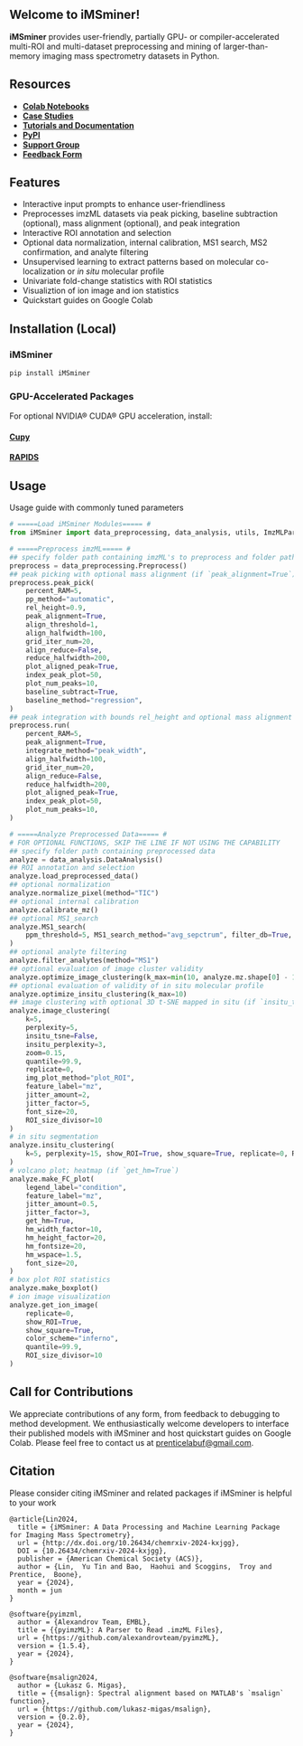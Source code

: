 ## **Welcome to iMSminer!**
**iMSminer** provides user-friendly, partially GPU- or compiler-accelerated multi-ROI and multi-dataset preprocessing and mining of larger-than-memory imaging mass spectrometry datasets in Python.

## **Resources**
- [**Colab Notebooks**](https://drive.google.com/drive/folders/12Qjz5zlSMwL42W0X_yZxZVZaVXtlhylo?usp=sharing)
- [**Case Studies**](https://docs.google.com/spreadsheets/d/1esn5cARyUs4zbKMVBf7dozmiyD8pQCzWL2dn3S29MAE/edit?usp=sharing)
- [**Tutorials and Documentation**](https://prentice-lab-uf.github.io/iMSminer/)
- [**PyPI**](https://pypi.org/project/iMSminer/)
- [**Support Group**](https://groups.google.com/g/imsminer-help)
- [**Feedback Form**](https://forms.gle/C16Hrp9ibdtWgyH17)


## **Features**
- Interactive input prompts to enhance user-friendliness
- Preprocesses imzML datasets via peak picking, baseline subtraction (optional), mass alignment (optional), and peak integration
- Interactive ROI annotation and selection
- Optional data normalization, internal calibration, MS1 search, MS2 confirmation, and analyte filtering
- Unsupervised learning to extract patterns based on molecular co-localization or *in situ* molecular profile
- Univariate fold-change statistics with ROI statistics
- Visualiztion of ion image and ion statistics
- Quickstart guides on Google Colab

## **Installation (Local)**
### **iMSminer** 
```python
pip install iMSminer
```
### **GPU-Accelerated Packages**
For optional NVIDIA® CUDA® GPU acceleration, install:  
#### [**Cupy**](https://docs.cupy.dev/en/stable/install.html)
#### [**RAPIDS**](https://docs.rapids.ai/install?_gl=1*1p3fcd0*_ga*MTQxMDQwNDI5NC4xNzE0ODU0NzQx*_ga_RKXFW6CM42*MTcxODg1NzY3MS4xMS4xLjE3MTg4NTc4NTYuNjAuMC4w#wsl2)

## **Usage**
Usage guide with commonly tuned parameters
```python
# =====Load iMSminer Modules===== #
from iMSminer import data_preprocessing, data_analysis, utils, ImzMLParser_chunk

# =====Preprocess imzML===== #
## specify folder path containing imzML's to preprocess and folder path to save preprocessed data and figures 
preprocess = data_preprocessing.Preprocess()
## peak picking with optional mass alignment (if `peak_alignment=True`) and baseline subtraction (if `baseline_subtract=True`)
preprocess.peak_pick(
    percent_RAM=5,
    pp_method="automatic",
    rel_height=0.9,
    peak_alignment=True,
    align_threshold=1,
    align_halfwidth=100,
    grid_iter_num=20,
    align_reduce=False,
    reduce_halfwidth=200,
    plot_aligned_peak=True,
    index_peak_plot=50,
    plot_num_peaks=10,
    baseline_subtract=True,
    baseline_method="regression",
)
## peak integration with bounds rel_height and optional mass alignment (if `peak_alignment=True`)
preprocess.run(
    percent_RAM=5,
    peak_alignment=True,
    integrate_method="peak_width",
    align_halfwidth=100,
    grid_iter_num=20,
    align_reduce=False,
    reduce_halfwidth=200,
    plot_aligned_peak=True,
    index_peak_plot=50,
    plot_num_peaks=10,
)

# =====Analyze Preprocessed Data===== #
# FOR OPTIONAL FUNCTIONS, SKIP THE LINE IF NOT USING THE CAPABILITY
## specify folder path containing preprocessed data
analyze = data_analysis.DataAnalysis()
## ROI annotation and selection
analyze.load_preprocessed_data()
## optional normalization 
analyze.normalize_pixel(method="TIC")
## optional internal calibration
analyze.calibrate_mz()
## optional MS1_search 
analyze.MS1_search(
    ppm_threshold=5, MS1_search_method="avg_sepctrum", filter_db=True, percent_RAM=5
)
## optional analyte filtering 
analyze.filter_analytes(method="MS1")
## optional evaluation of image cluster validity  
analyze.optimize_image_clustering(k_max=min(10, analyze.mz.shape[0] - 1))
## optional evaluation of validity of in situ molecular profile 
analyze.optimize_insitu_clustering(k_max=10)
## image clustering with optional 3D t-SNE mapped in situ (if `insitu_tsne=True`)
analyze.image_clustering(
    k=5,
    perplexity=5,
    insitu_tsne=False,
    insitu_perplexity=3,
    zoom=0.15,
    quantile=99.9,
    replicate=0,
    img_plot_method="plot_ROI",
    feature_label="mz",
    jitter_amount=2,
    jitter_factor=5,
    font_size=20,
    ROI_size_divisor=10
)
# in situ segmentation
analyze.insitu_clustering(
    k=5, perplexity=15, show_ROI=True, show_square=True, replicate=0, ROI_size_divisor=10
) 
# volcano plot; heatmap (if `get_hm=True`) 
analyze.make_FC_plot(
    legend_label="condition",
    feature_label="mz",
    jitter_amount=0.5,
    jitter_factor=3,
    get_hm=True,
    hm_width_factor=10,
    hm_height_factor=20,
    hm_fontsize=20,
    hm_wspace=1.5,
    font_size=20,
)
# box plot ROI statistics
analyze.make_boxplot()
# ion image visualization
analyze.get_ion_image(
    replicate=0,
    show_ROI=True,
    show_square=True,
    color_scheme="inferno",
    quantile=99.9,
    ROI_size_divisor=10
)
```

## **Call for Contributions**
We appreciate contributions of any form, from feedback to debugging to method development. We enthusiastically welcome developers to interface their published models with iMSminer and host quickstart guides on Google Colab. Please feel free to contact us at [prenticelabuf@gmail.com](mailto:prenticelabuf@gmail.com). 

## **Citation**
Please consider citing iMSminer and related packages if iMSminer is helpful to your work
```
@article{Lin2024,
  title = {iMSminer: A Data Processing and Machine Learning Package for Imaging Mass Spectrometry},
  url = {http://dx.doi.org/10.26434/chemrxiv-2024-kxjgg},
  DOI = {10.26434/chemrxiv-2024-kxjgg},
  publisher = {American Chemical Society (ACS)},
  author = {Lin,  Yu Tin and Bao,  Haohui and Scoggins,  Troy and Prentice,  Boone},
  year = {2024},
  month = jun 
}

@software{pyimzml,
  author = {Alexandrov Team, EMBL},
  title = {{pyimzML}: A Parser to Read .imzML Files},
  url = {https://github.com/alexandrovteam/pyimzML},
  version = {1.5.4},
  year = {2024},
}

@software{msalign2024,
  author = {Lukasz G. Migas},
  title = {{msalign}: Spectral alignment based on MATLAB's `msalign` function},
  url = {https://github.com/lukasz-migas/msalign},
  version = {0.2.0},
  year = {2024},
}
```
